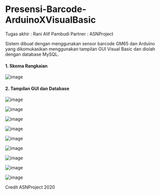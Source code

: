 # Presensi-Barcode-ArduinoXVisualBasic

Tugas akhir : Rani Alif Pambudi
Partner : ASNProject

Sistem dibuat dengan menggunakan sensor barcode GM65 dan Arduino yang dikomukasikan menggunakan tampilan GUI Visual Basic dan diolah dengan database MySQL.

#### 1. Skema Rangkaian

![image](https://user-images.githubusercontent.com/49858542/96997205-873c1100-155b-11eb-84cc-554aaea4c4ac.png)

#### 2. Tampilan GUI dan Database

![image](https://user-images.githubusercontent.com/49858542/96997252-a044c200-155b-11eb-826b-eb2973aa712e.png)

![image](https://user-images.githubusercontent.com/49858542/96997266-a76bd000-155b-11eb-9c1b-792b4577e335.png)

![image](https://user-images.githubusercontent.com/49858542/96997273-acc91a80-155b-11eb-8e4d-e17b6c47a796.png)

![image](https://user-images.githubusercontent.com/49858542/96997283-b18dce80-155b-11eb-8345-31e387e1accb.png)

![image](https://user-images.githubusercontent.com/49858542/96997293-b6528280-155b-11eb-9e6b-cc2f5d6c244b.png)

![image](https://user-images.githubusercontent.com/49858542/96997318-c23e4480-155b-11eb-9981-06ca8b339428.png)

![image](https://user-images.githubusercontent.com/49858542/96997327-c66a6200-155b-11eb-87ca-efedc9f63296.png)

![image](https://user-images.githubusercontent.com/49858542/96997342-cbc7ac80-155b-11eb-9072-0bc897bdf3e2.png)

![image](https://user-images.githubusercontent.com/49858542/96997362-d97d3200-155b-11eb-88d3-8beaf11357b7.png)


Credit
ASNProject
2020
